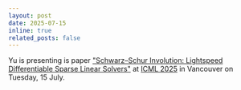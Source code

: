 ```yaml
---
layout: post
date: 2025-07-15
inline: true
related_posts: false
---
```


Yu is presenting is paper ["Schwarz–Schur Involution: Lightspeed Differentiable Sparse Linear Solvers"](https://icml.cc/virtual/2025/poster/45286) 
at [ICML 2025](https://icml.cc/) in Vancouver on Tuesday, 15 July.

